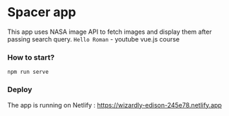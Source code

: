 # Spacer app

This app uses NASA image API to fetch images and display them after passing search query.
`Hello Roman` - youtube vue.js course

### How to start?

```
npm run serve
```

### Deploy

The app is running on Netlify : https://wizardly-edison-245e78.netlify.app
